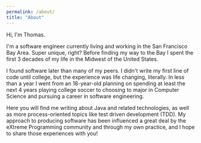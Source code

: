 ```yaml
---
permalink: /about/
title: "About"
---
```

Hi, I'm Thomas.

I'm a software engineer currently living and working in the 
San Francisco Bay Area.  Super unique, right?  Before finding
my way to the Bay I spent the first 3 decades of my life in the
Midwest of the United States.

I found software later than many of my peers.  I didn't write
my first line of code until college, but the experience was 
life changing, literally.  In less than a year I went from an
18-year-old planning on spending at least the next 4 years
playing college soccer to choosing to major in Computer Science
and pursuing a career in software engineering.

Here you will find me writing about Java and related technologies,
as well as more process-oriented topics like
test driven development (TDD).  My approach to producing software
has been influenced a great deal by the eXtreme Programming
community and through my own practice, and I hope to share 
those experiences with you!

